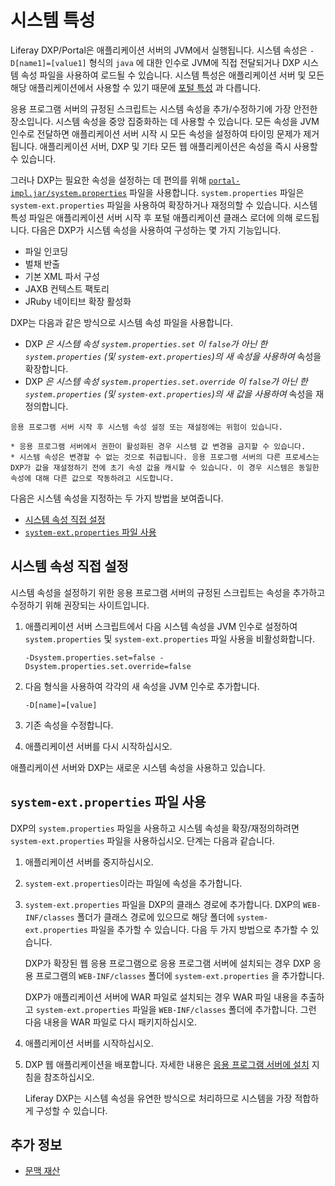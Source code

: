 # 시스템 특성

Liferay DXP/Portal은 애플리케이션 서버의 JVM에서 실행됩니다. 시스템 속성은 `-D[name1]=[value1]` 형식의 `java` 에 대한 인수로 JVM에 직접 전달되거나 DXP 시스템 속성 파일을 사용하여 로드될 수 있습니다. 시스템 특성은 애플리케이션 서버 및 모든 해당 애플리케이션에서 사용할 수 있기 때문에 [포털 특성](./portal-properties.md) 과 다릅니다.

응용 프로그램 서버의 규정된 스크립트는 시스템 속성을 추가/수정하기에 가장 안전한 장소입니다. 시스템 속성을 중앙 집중화하는 데 사용할 수 있습니다. 모든 속성을 JVM 인수로 전달하면 애플리케이션 서버 시작 시 모든 속성을 설정하여 타이밍 문제가 제거됩니다. 애플리케이션 서버, DXP 및 기타 모든 웹 애플리케이션은 속성을 즉시 사용할 수 있습니다.

그러나 DXP는 필요한 속성을 설정하는 데 편의를 위해 [`portal-impl.jar/system.properties`](https://learn.liferay.com/reference/latest/en/dxp/propertiesdoc/system.properties.html) 파일을 사용합니다. `system.properties` 파일은 `system-ext.properties` 파일을 사용하여 확장하거나 재정의할 수 있습니다. 시스템 특성 파일은 애플리케이션 서버 시작 후 포털 애플리케이션 클래스 로더에 의해 로드됩니다. 다음은 DXP가 시스템 속성을 사용하여 구성하는 몇 가지 기능입니다.

* 파일 인코딩
* 벌채 반출
* 기본 XML 파서 구성
* JAXB 컨텍스트 팩토리
* JRuby 네이티브 확장 활성화

DXP는 다음과 같은 방식으로 시스템 속성 파일을 사용합니다.

* DXP _은 시스템 속성 `system.properties.set` 이 `false`가 아닌 한 `system.properties` (및 `system-ext.properties`)의 새 속성을 사용하여_ 속성을 확장합니다.
* DXP _은 시스템 속성 `system.properties.set.override` 이 `false`가 아닌 한 `system.properties` (및 `system-ext.properties`)의 새 값을 사용하여_ 속성을 재정의합니다.

```{warning}
응용 프로그램 서버 시작 후 시스템 속성 설정 또는 재설정에는 위험이 있습니다.

* 응용 프로그램 서버에서 권한이 활성화된 경우 시스템 값 변경을 금지할 수 있습니다.
* 시스템 속성은 변경할 수 없는 것으로 취급됩니다. 응용 프로그램 서버의 다른 프로세스는 DXP가 값을 재설정하기 전에 초기 속성 값을 캐시할 수 있습니다. 이 경우 시스템은 동일한 속성에 대해 다른 값으로 작동하려고 시도합니다.
```

다음은 시스템 속성을 지정하는 두 가지 방법을 보여줍니다.

* [시스템 속성 직접 설정](#setting-system-properties-directly)
* [`system-ext.properties` 파일 사용](#using-a-system-ext-properties-file)

## 시스템 속성 직접 설정

시스템 속성을 설정하기 위한 응용 프로그램 서버의 규정된 스크립트는 속성을 추가하고 수정하기 위해 권장되는 사이트입니다.

1. 애플리케이션 서버 스크립트에서 다음 시스템 속성을 JVM 인수로 설정하여 `system.properties` 및 `system-ext.properties` 파일 사용을 비활성화합니다.

    ```
    -Dsystem.properties.set=false -Dsystem.properties.set.override=false
    ```

1. 다음 형식을 사용하여 각각의 새 속성을 JVM 인수로 추가합니다.

    ```
    -D[name]=[value]
    ```

1. 기존 속성을 수정합니다.

1. 애플리케이션 서버를 다시 시작하십시오.

애플리케이션 서버와 DXP는 새로운 시스템 속성을 사용하고 있습니다.

## `system-ext.properties` 파일 사용

DXP의 `system.properties` 파일을 사용하고 시스템 속성을 확장/재정의하려면 `system-ext.properties` 파일을 사용하십시오. 단계는 다음과 같습니다.

1. 애플리케이션 서버를 중지하십시오.

1. `system-ext.properties`이라는 파일에 속성을 추가합니다.

1. `system-ext.properties` 파일을 DXP의 클래스 경로에 추가합니다. DXP의 `WEB-INF/classes` 폴더가 클래스 경로에 있으므로 해당 폴더에 `system-ext.properties` 파일을 추가할 수 있습니다. 다음 두 가지 방법으로 추가할 수 있습니다.

    DXP가 확장된 웹 응용 프로그램으로 응용 프로그램 서버에 설치되는 경우 DXP 응용 프로그램의 `WEB-INF/classes` 폴더에 `system-ext.properties` 을 추가합니다.

    DXP가 애플리케이션 서버에 WAR 파일로 설치되는 경우 WAR 파일 내용을 추출하고 `system-ext.properties` 파일을 `WEB-INF/classes` 폴더에 추가합니다. 그런 다음 내용을 WAR 파일로 다시 패키지하십시오.

1. 애플리케이션 서버를 시작하십시오.

1. DXP 웹 애플리케이션을 배포합니다. 자세한 내용은 [응용 프로그램 서버에 설치](../installing-liferay/installing-liferay-on-an-application-server.md) 지침을 참조하십시오.
   
   Liferay DXP는 시스템 속성을 유연한 방식으로 처리하므로 시스템을 가장 적합하게 구성할 수 있습니다.

## 추가 정보

* [문맥 재산](./portal-properties.md)